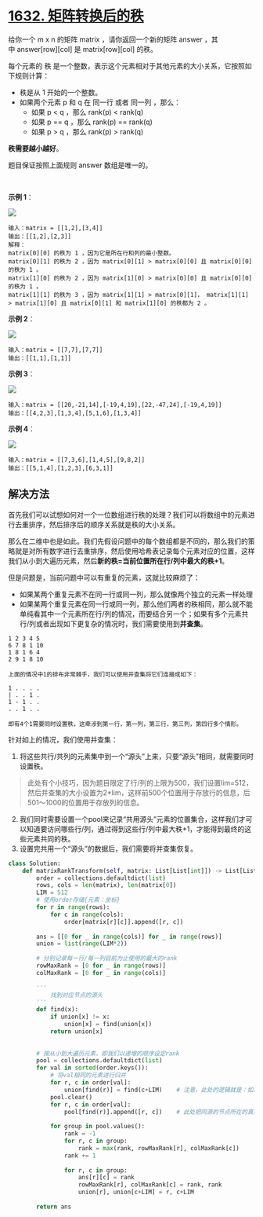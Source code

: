 # [1632. 矩阵转换后的秩](https://leetcode-cn.com/problems/rank-transform-of-a-matrix/)

给你一个 m x n 的矩阵 matrix ，请你返回一个新的矩阵 answer ，其中 answer[row][col] 是 matrix[row][col] 的秩。

每个元素的 秩 是一个整数，表示这个元素相对于其他元素的大小关系，它按照如下规则计算：

* 秩是从 1 开始的一个整数。
* 如果两个元素 p 和 q 在 同一行 或者 同一列 ，那么：
  * 如果 p < q ，那么 rank(p) < rank(q)
  * 如果 p == q ，那么 rank(p) == rank(q)
  * 如果 p > q ，那么 rank(p) > rank(q)

**秩需要越小越好**。

题目保证按照上面规则 answer 数组是唯一的。

 

**示例 1**：

<img src="https://assets.leetcode-cn.com/aliyun-lc-upload/uploads/2020/10/25/rank1.jpg">

```
输入：matrix = [[1,2],[3,4]]
输出：[[1,2],[2,3]]
解释：
matrix[0][0] 的秩为 1 ，因为它是所在行和列的最小整数。
matrix[0][1] 的秩为 2 ，因为 matrix[0][1] > matrix[0][0] 且 matrix[0][0] 的秩为 1 。
matrix[1][0] 的秩为 2 ，因为 matrix[1][0] > matrix[0][0] 且 matrix[0][0] 的秩为 1 。
matrix[1][1] 的秩为 3 ，因为 matrix[1][1] > matrix[0][1]， matrix[1][1] > matrix[1][0] 且 matrix[0][1] 和 matrix[1][0] 的秩都为 2 。
```

**示例 2**：

<img src="https://assets.leetcode-cn.com/aliyun-lc-upload/uploads/2020/10/25/rank2.jpg">

```
输入：matrix = [[7,7],[7,7]]
输出：[[1,1],[1,1]]
```

**示例 3**：

<img src="https://assets.leetcode-cn.com/aliyun-lc-upload/uploads/2020/10/25/rank3.jpg">

```
输入：matrix = [[20,-21,14],[-19,4,19],[22,-47,24],[-19,4,19]]
输出：[[4,2,3],[1,3,4],[5,1,6],[1,3,4]]
```

**示例 4**：

<img src="https://assets.leetcode-cn.com/aliyun-lc-upload/uploads/2020/10/25/rank4.jpg">

```
输入：matrix = [[7,3,6],[1,4,5],[9,8,2]]
输出：[[5,1,4],[1,2,3],[6,3,1]]
```



## 解决方法

首先我们可以试想如何对一个一位数组进行秩的处理？我们可以将数组中的元素进行去重排序，然后排序后的顺序关系就是秩的大小关系。

那么在二维中也是如此。我们先假设问题中的每个数组都是不同的，那么我们的策略就是对所有数字进行去重排序，然后使用哈希表记录每个元素对应的位置，这样我们从小到大遍历元素，然后**新的秩=当前位置所在行/列中最大的秩+1**。

但是问题是，当前问题中可以有重复的元素，这就比较麻烦了：

* 如果某两个重复元素不在同一行或同一列，那么就像两个独立的元素一样处理
* 如果某两个重复元素在同一行或同一列，那么他们两者的秩相同，那么就不能单纯看其中一个元素所在行/列的情况，而要结合另一个；如果有多个元素共行/列或者出现如下更复杂的情况时，我们需要使用到**并查集**。

```
1 2 3 4 5
6 7 8 1 10
1 8 1 6 4
2 9 1 8 10

上面的情况中1的排布非常棘手，我们可以使用并查集将它们连接成如下：

1 . . . .
| . . 1 .
1 - 1 . .
. . 1 . .

即有4个1需要同时设置秩，这牵涉到第一行，第一列，第三行，第三列，第四行多个情形。
```

针对如上的情况，我们使用并查集：

1. 将这些共行/共列的元素集中到一个“源头”上来，只要“源头”相同，就需要同时设置秩。
> 此处有个小技巧，因为题目限定了行/列的上限为500，我们设置lim=512，然后并查集的大小设置为2*lim，这样前500个位置用于存放行的信息，后501～1000的位置用于存放列的信息。
2. 我们同时需要设置一个pool来记录“共用源头”元素的位置集合，这样我们才可以知道要访问哪些行/列，通过得到这些行/列中最大秩+1，才能得到最终的这些元素共同的秩。
3. 设置完共用一个“源头”的数据后，我们需要将并查集恢复。

```py
class Solution:
    def matrixRankTransform(self, matrix: List[List[int]]) -> List[List[int]]:
        order = collections.defaultdict(list)
        rows, cols = len(matrix), len(matrix[0])
        LIM = 512
        # 使用order存储{元素：坐标}
        for r in range(rows):
            for c in range(cols):
                order[matrix[r][c]].append([r, c])
        
        ans = [[0 for _ in range(cols)] for _ in range(rows)]
        union = list(range(LIM*2))
        
        # 分别记录每一行/每一列目前为止使用的最大的rank
        rowMaxRank = [0 for _ in range(rows)]
        colMaxRank = [0 for _ in range(cols)]
        
        '''
            找到对应节点的源头
        '''
        def find(x):
            if union[x] != x:
                union[x] = find(union[x])
            return union[x]
        
        
        # 按从小到大遍历元素，即我们以递增的顺序设定rank
        pool = collections.defaultdict(list)
        for val in sorted(order.keys()):
            # 将val相同的元素进行归并
            for r, c in order[val]:
                union[find(r)] = find(c+LIM)    # 注意，此处的逻辑就是：如果两个val相同元素共行/共列，那么r或者c+LIM会相同，即最后会映射到同一个地方；如果两个val相同元素不共行共列，那么他们会映射到不同地方，相当于独立
            pool.clear()
            for r, c in order[val]:
                pool[find(r)].append([r, c])    # 此处把同源的节点所在的真实坐标给记录下来，这样可以一次性全部修改，也便于设定rank（因为这些节点的rank要相同，必须为所有同源节点的行/列中maxRank+1）
            
            for group in pool.values():
                rank = -1
                for r, c in group:
                    rank = max(rank, rowMaxRank[r], colMaxRank[c])
                rank += 1
                
                for r, c in group:
                    ans[r][c] = rank
                    rowMaxRank[r], colMaxRank[c] = rank, rank
                    union[r], union[c+LIM] = r, c+LIM
                    
        return ans
```